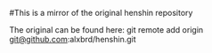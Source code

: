 #This is a mirror of the original henshin repository

The original can be found here:  git remote add origin git@github.com:alxbrd/henshin.git
